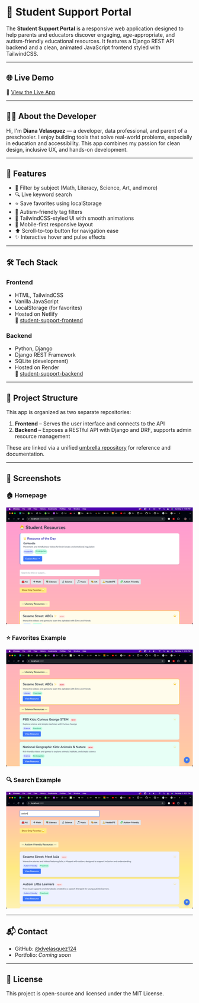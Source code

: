 # 🧰 Student Support Portal

The **Student Support Portal** is a responsive web application designed to help parents and educators discover engaging, age-appropriate, and autism-friendly educational resources. It features a Django REST API backend and a clean, animated JavaScript frontend styled with TailwindCSS.

---

## 🌐 Live Demo

🎉 [View the Live App](https://student-support-portal.netlify.app/)

---

## 👩‍💻 About the Developer

Hi, I'm **Diana Velasquez** — a developer, data professional, and parent of a preschooler. I enjoy building tools that solve real-world problems, especially in education and accessibility. This app combines my passion for clean design, inclusive UX, and hands-on development.

---

## 🧠 Features

- 🎯 Filter by subject (Math, Literacy, Science, Art, and more)
- 🔍 Live keyword search
- ⭐ Save favorites using localStorage
- 🧩 Autism-friendly tag filters
- 🎨 TailwindCSS-styled UI with smooth animations
- 📱 Mobile-first responsive layout
- ⬆️ Scroll-to-top button for navigation ease
- ✨ Interactive hover and pulse effects

---

## 🛠 Tech Stack

### Frontend
- HTML, TailwindCSS
- Vanilla JavaScript
- LocalStorage (for favorites)
- Hosted on Netlify  
📁 [student-support-frontend](https://github.com/dvelasquez124/student-support-frontend)

### Backend
- Python, Django
- Django REST Framework
- SQLite (development)
- Hosted on Render  
📁 [student-support-backend](https://github.com/dvelasquez124/student-support-backend)

---

## 🚀 Project Structure

This app is organized as two separate repositories:

1. **Frontend** – Serves the user interface and connects to the API
2. **Backend** – Exposes a RESTful API with Django and DRF, supports admin resource management

These are linked via a unified [umbrella repository](https://github.com/dvelasquez124/the-student-support-portal) for reference and documentation.

---

## 📸 Screenshots

### 🏠 Homepage
![Homepage Screenshot](https://github.com/dvelasquez124/the-student-support-portal/blob/main/homepage.png?raw=true)

### ⭐ Favorites Example
![Favorites Screenshot](https://github.com/dvelasquez124/the-student-support-portal/blob/main/favorites.png?raw=true)

### 🔍 Search Example
![Search Screenshot](https://github.com/dvelasquez124/the-student-support-portal/blob/main/search.png?raw=true)

---

## 📬 Contact

- GitHub: [@dvelasquez124](https://github.com/dvelasquez124)
- Portfolio: _Coming soon_

---

## 📄 License

This project is open-source and licensed under the MIT License.
